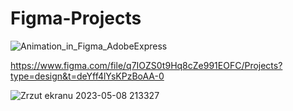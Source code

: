 # Figma-Projects
![Animation_in_Figma_AdobeExpress](https://user-images.githubusercontent.com/94387541/234720324-49e2cd44-b997-4bd7-b963-15b339c67f2b.gif)

https://www.figma.com/file/q7IOZS0t9Hq8cZe991EOFC/Projects?type=design&t=deYff4lYsKPzBoAA-0

![Zrzut ekranu 2023-05-08 213327](https://user-images.githubusercontent.com/94387541/236922166-99a192ea-0007-4761-b705-035fa0d014e9.png)
